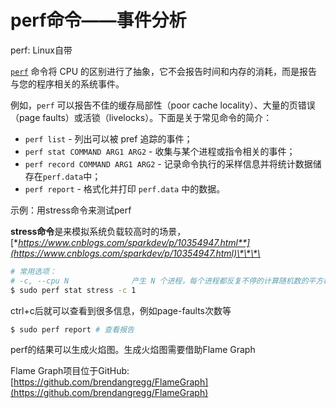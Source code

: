 # perf命令——事件分析

perf: Linux自带

[`perf`](http://man7.org/linux/man-pages/man1/perf.1.html) 命令将 CPU 的区别进行了抽象，它不会报告时间和内存的消耗，而是报告与您的程序相关的系统事件。

例如，`perf` 可以报告不佳的缓存局部性（poor cache locality）、大量的页错误（page faults）或活锁（livelocks）。下面是关于常见命令的简介：

* `perf list` - 列出可以被 pref 追踪的事件；
* `perf stat COMMAND ARG1 ARG2` - 收集与某个进程或指令相关的事件；
* `perf record COMMAND ARG1 ARG2` - 记录命令执行的采样信息并将统计数据储存在`perf.data`中；
* `perf report` - 格式化并打印 `perf.data` 中的数据。

示例：用stress命令来测试perf

**stress命令**是来模拟系统负载较高时的场景，[**https://www.cnblogs.com/sparkdev/p/10354947.html**](https://www.cnblogs.com/sparkdev/p/10354947.html)\*\*\*\*

```bash
# 常用选项：
# -c, --cpu N              产生 N 个进程，每个进程都反复不停的计算随机数的平方根
$ sudo perf stat stress -c 1
```

ctrl+c后就可以查看到很多信息，例如page-faults次数等

```bash
$ sudo perf report # 查看报告
```

perf的结果可以生成火焰图。生成火焰图需要借助Flame Graph

Flame Graph项目位于GitHub:[https://github.com/brendangregg/FlameGraph](https://github.com/brendangregg/FlameGraph)

